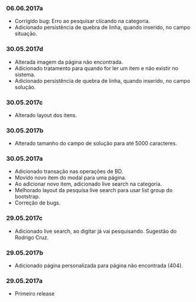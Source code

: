 ### 06.06.2017a ###
- Corrigido bug: Erro ao pesquisar clicando na categoria.
- Adicionado persistência de quebra de linha, quando inserido, no campo situação.

### 30.05.2017d ###
- Alterada imagem da página não encontrada.
- Adicionado tratamento para quando for ler um item e não existir no sistema.
- Adicionado persistência de quebra de linha, quando inserido, no campo solução.

### 30.05.2017c ###
- Alterado layout dos itens.

### 30.05.2017b ###
- Alterado tamanho do campo de solução para até 5000 caracteres.

### 30.05.2017a ###
- Adicionado transação nas operações de BD.
- Movido novo item do modal para uma página.
- Ao adicionar novo item, adicionado live search na categoria.
- Melhorado layout da pesquisa live search para usar list group do bootstrap.
- Correção de bugs.

### 29.05.2017c ###
- Adicionado live search, ao digitar já vai pesquisando. Sugestão do Rodrigo Cruz.

### 29.05.2017b ###
- Adicionado página personalizada para página não encontrada (404).

### 29.05.2017a ###
- Primeiro release
